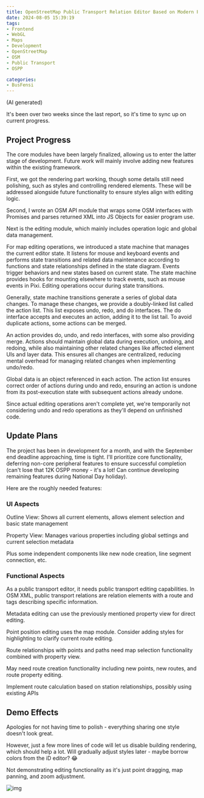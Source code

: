 ```yaml
---
title: OpenStreetMap Public Transport Relation Editor Based on Modern Frontend Tech Stack - Weekly Report#2
date: 2024-08-05 15:39:19
tags:
- Frontend
- WebGL
- Maps
- Development
- OpenStreetMap
- OSM
- Public Transport
- OSPP

categories:
- BusFensi
---
```


(AI generated)

It's been over two weeks since the last report, so it's time to sync up on current progress.

## Project Progress

The core modules have been largely finalized, allowing us to enter the latter stage of development. Future work will mainly involve adding new features within the existing framework.

First, we got the rendering part working, though some details still need polishing, such as styles and controlling rendered elements. These will be addressed alongside future functionality to ensure styles align with editing logic.

Second, I wrote an OSM API module that wraps some OSM interfaces with Promises and parses returned XML into JS Objects for easier program use.

Next is the editing module, which mainly includes operation logic and global data management.

For map editing operations, we introduced a state machine that manages the current editor state. It listens for mouse and keyboard events and performs state transitions and related data maintenance according to functions and state relationships defined in the state diagram. Events trigger behaviors and new states based on current state. The state machine provides hooks for mounting elsewhere to track events, such as mouse events in Pixi. Editing operations occur during state transitions.

Generally, state machine transitions generate a series of global data changes. To manage these changes, we provide a doubly-linked list called the action list. This list exposes undo, redo, and do interfaces. The do interface accepts and executes an action, adding it to the list tail. To avoid duplicate actions, some actions can be merged.

An action provides do, undo, and redo interfaces, with some also providing merge. Actions should maintain global data during execution, undoing, and redoing, while also maintaining other related changes like affected element UIs and layer data. This ensures all changes are centralized, reducing mental overhead for managing related changes when implementing undo/redo.

Global data is an object referenced in each action. The action list ensures correct order of actions during undo and redo, ensuring an action is undone from its post-execution state with subsequent actions already undone.

Since actual editing operations aren't complete yet, we're temporarily not considering undo and redo operations as they'll depend on unfinished code.

## Update Plans

The project has been in development for a month, and with the September end deadline approaching, time is tight. I'll prioritize core functionality, deferring non-core peripheral features to ensure successful completion (can't lose that 12K OSPP money - it's a lot! Can continue developing remaining features during National Day holiday).

Here are the roughly needed features:

### UI Aspects

Outline View: Shows all current elements, allows element selection and basic state management

Property View: Manages various properties including global settings and current selection metadata

Plus some independent components like new node creation, line segment connection, etc.

### Functional Aspects

As a public transport editor, it needs public transport editing capabilities. In OSM XML, public transport relations are relation elements with a route and tags describing specific information.

Metadata editing can use the previously mentioned property view for direct editing.

Point position editing uses the map module. Consider adding styles for highlighting to clarify current route editing.

Route relationships with points and paths need map selection functionality combined with property view.

May need route creation functionality including new points, new routes, and route property editing.

Implement route calculation based on station relationships, possibly using existing APIs

## Demo Effects

Apologies for not having time to polish - everything sharing one style doesn't look great.

However, just a few more lines of code will let us disable building rendering, which should help a lot. Will gradually adjust styles later - maybe borrow colors from the iD editor? 😂

Not demonstrating editing functionality as it's just point dragging, map panning, and zoom adjustment.

![img](/weekly-post-busfensi-2/2024-08-05/image.png)
